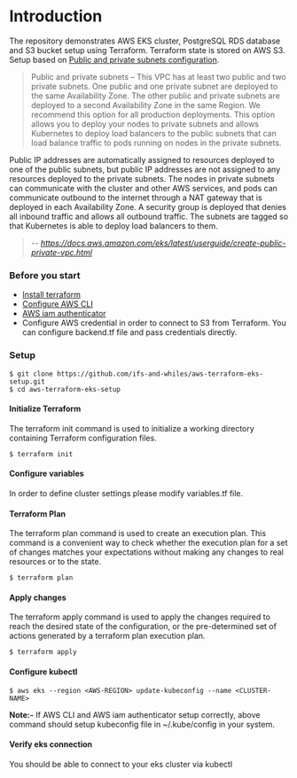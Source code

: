 # Introduction
The repository demonstrates AWS EKS cluster, PostgreSQL RDS database and S3 bucket setup using Terraform. Terraform state is stored on AWS S3.
Setup based on [Public and private subnets configuration](https://docs.aws.amazon.com/eks/latest/userguide/create-public-private-vpc.html). 

> Public and private subnets – This VPC has at least two public and two private subnets. One public and one private subnet are deployed to the same Availability Zone. 
  The other public and private subnets are deployed to a second Availability Zone in the same Region. 
  We recommend this option for all production deployments. 
  This option allows you to deploy your nodes to private subnets and allows Kubernetes to deploy load balancers to the public subnets that can load balance traffic to pods running on nodes in the private subnets.
  
  Public IP addresses are automatically assigned to resources deployed to one of the public subnets, but public IP addresses are not assigned to any resources deployed to the private subnets. 
  The nodes in private subnets can communicate with the cluster and other AWS services, and pods can communicate outbound to the internet through a NAT gateway that is deployed in each Availability Zone. 
  A security group is deployed that denies all inbound traffic and allows all outbound traffic. 
  The subnets are tagged so that Kubernetes is able to deploy load balancers to them.
>
> -- <cite>https://docs.aws.amazon.com/eks/latest/userguide/create-public-private-vpc.html</cite>


### Before you start

- [Install terraform](https://releases.hashicorp.com/terraform/0.11.13/)
- [Configure AWS CLI](https://docs.aws.amazon.com/cli/latest/userguide/install-linux-al2017.html)
- [AWS iam authenticator](https://docs.aws.amazon.com/eks/latest/userguide/install-aws-iam-authenticator.html)
- Configure AWS credential in order to connect to S3 from Terraform. You can configure backend.tf file and pass credentials directly. 


### Setup
```
$ git clone https://github.com/ifs-and-whiles/aws-terraform-eks-setup.git
$ cd aws-terraform-eks-setup
```

#### Initialize Terraform

The terraform init command is used to initialize a working directory containing Terraform configuration files.

```
$ terraform init
```

#### Configure variables

In order to define cluster settings please modify variables.tf file.

#### Terraform Plan

The terraform plan command is used to create an execution plan. 
This command is a convenient way to check whether the execution plan for a set of changes matches your expectations without making any changes to real resources or to the state. 

```
$ terraform plan
```

#### Apply changes

The terraform apply command is used to apply the changes required to reach the desired state of the configuration, or the pre-determined set of actions generated by a terraform plan execution plan.

```
$ terraform apply
```

#### Configure kubectl
```
$ aws eks --region <AWS-REGION> update-kubeconfig --name <CLUSTER-NAME>
```
**Note:-** If AWS CLI and AWS iam authenticator setup correctly, above command should setup kubeconfig file in ~/.kube/config in your system.

#### Verify eks connection

You should be able to connect to your eks cluster via kubectl
